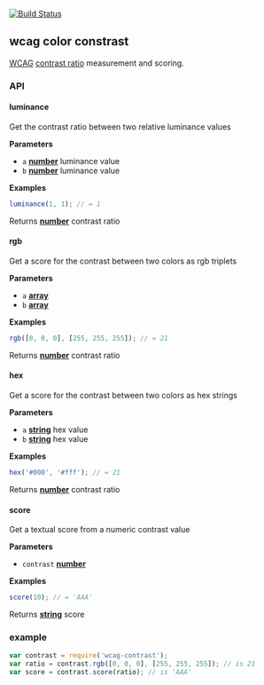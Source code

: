 [![Build Status](https://travis-ci.org/tmcw/wcag-contrast.svg)](https://travis-ci.org/tmcw/wcag-contrast)

## wcag color constrast

[WCAG](http://www.w3.org/WAI/intro/wcag.php) [contrast ratio](http://www.w3.org/TR/WCAG20/#contrast-ratiodef)
measurement and scoring.

### API

<!-- Generated by documentation.js. Update this documentation by updating the source code. -->

#### luminance

Get the contrast ratio between two relative luminance values

**Parameters**

-   `a` **[number](https://developer.mozilla.org/en-US/docs/Web/JavaScript/Reference/Global_Objects/Number)** luminance value
-   `b` **[number](https://developer.mozilla.org/en-US/docs/Web/JavaScript/Reference/Global_Objects/Number)** luminance value

**Examples**

```javascript
luminance(1, 1); // = 1
```

Returns **[number](https://developer.mozilla.org/en-US/docs/Web/JavaScript/Reference/Global_Objects/Number)** contrast ratio

#### rgb

Get a score for the contrast between two colors as rgb triplets

**Parameters**

-   `a` **[array](https://developer.mozilla.org/en-US/docs/Web/JavaScript/Reference/Global_Objects/Array)** 
-   `b` **[array](https://developer.mozilla.org/en-US/docs/Web/JavaScript/Reference/Global_Objects/Array)** 

**Examples**

```javascript
rgb([0, 0, 0], [255, 255, 255]); // = 21
```

Returns **[number](https://developer.mozilla.org/en-US/docs/Web/JavaScript/Reference/Global_Objects/Number)** contrast ratio

#### hex

Get a score for the contrast between two colors as hex strings

**Parameters**

-   `a` **[string](https://developer.mozilla.org/en-US/docs/Web/JavaScript/Reference/Global_Objects/String)** hex value
-   `b` **[string](https://developer.mozilla.org/en-US/docs/Web/JavaScript/Reference/Global_Objects/String)** hex value

**Examples**

```javascript
hex('#000', '#fff'); // = 21
```

Returns **[number](https://developer.mozilla.org/en-US/docs/Web/JavaScript/Reference/Global_Objects/Number)** contrast ratio

#### score

Get a textual score from a numeric contrast value

**Parameters**

-   `contrast` **[number](https://developer.mozilla.org/en-US/docs/Web/JavaScript/Reference/Global_Objects/Number)** 

**Examples**

```javascript
score(10); // = 'AAA'
```

Returns **[string](https://developer.mozilla.org/en-US/docs/Web/JavaScript/Reference/Global_Objects/String)** score

### example

```js
var contrast = require('wcag-contrast');
var ratio = contrast.rgb([0, 0, 0], [255, 255, 255]); // is 21
var score = contrast.score(ratio); // is 'AAA'
```

